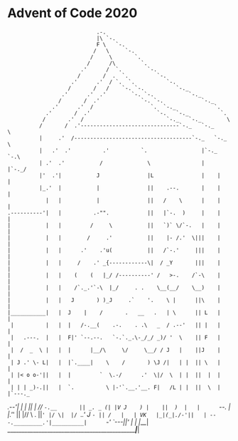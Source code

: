 # Advent of Code 2020

                                .-.
                                |\ `-.
                                F \   `-.
                               /   \     `-.
                              /     \       `.
                             /      /\        `.
                           .'      /  `.        `-.
                          /       /  .  `.         `-.
                        .'      .'  / `.  `.          `-.
                       /       /   /    `-. `-.          `-._
                     .'      .'  .'        `-. `-.           `-._
                    /       /  .'             `-. `-.            `-._
                  .'      .'  /                  `.  `-._            `.
                .'       /  .'                     `-.   `-._          `.
               /       .'  /                          `-._   `-._        \
              /       /  .'-------------------------------`-._   `-._     \
              |     .'  /-------------------------------------`-._   `-._  \
              |   .'  .'          .'          `.                 |`-._   `-.\
              | .'  .'           /              \                |    |`-._/
              |'  .'|           J               |L               |    |   |
              |_.'  |           |               ||    .--.       |    |   |
                |   |           |               ||   /    \      |    |   |
    .----------'|   |          .-"".            ||   |`-.  )     |    |   |
    |           |   |         /     \           ||   `)` \/`-.   |    |   |
    |           |   |        /     .'           ||    |- /.'  \|||    |   |
    |           |   |      .'    .'u(           ||   /`-.'     |||    |   |
    |           |   |     /    .' _{------------\|  / _Y       |||    |   |
    |           |   |    (    (   |_/ /----------' /   >-.    /`-\    |   |
    |           |   |    /`._.'`-\  |_/     . .    \__(__/    \__)    |   |
    |           |   |   J       ) )_J     .`    '.    \ |      ||\    |   |
    |___________|   |  J    |    /       .   __   .   | \      || L   |   |
     |          |   |  |   /-.__(    .-.    . .\   _  / .--'   || |   |   |
     |   .---.  |   |  F|' `--.--.   `-.`._.\-_/_/ _)/ '  \    || F   |   |
     |  /  _  \ |   |  |      |__/\     \/     \__/ / J   |    ||J    |   |
     | J .' \- L|   |  |`.____|    \    /       ) \J /|   | |  || \   |   |
     | |< o o-'||   |  |         `  \.-/      .'  \|/  \  | |  ||  |  |   |
     | | | _)-.||   |  `.          \ |-'`.__.'__. F|   /L | |  ||  \  |   |`---._
_.--'| | |     ||   | // `-.__       || _. _ (| |V J    ) |    ||  )  |   |      `--.
     | |.'_'   ||   |//   \ .       ||`' |/ \|  |/ `._.'  J `- || /   |   |
VK   |_|(_|./-'||   | ---._________.'|__________|      `-' `---||'    |   |
                |___| ________________________________________________|___|
